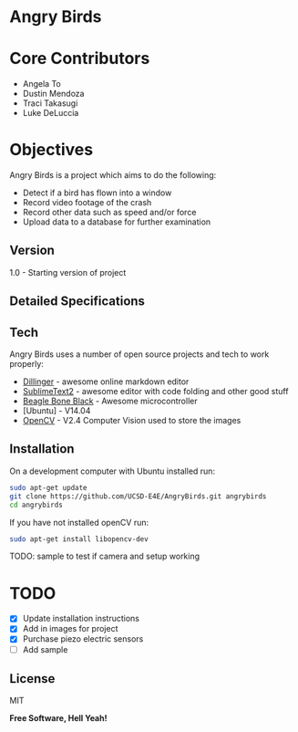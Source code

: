 Angry Birds
=========

Core Contributors
=================
  - Angela To
  - Dustin Mendoza
  - Traci Takasugi
  - Luke DeLuccia

Objectives
==========

Angry Birds is a project which aims to do the following:
  - Detect if a bird has flown into a window
  - Record video footage of the crash
  - Record other data such as speed and/or force
  - Upload data to a database for further examination

Version
-------

1.0 - Starting version of project

Detailed Specifications
-----------------------

Tech
-----------

Angry Birds uses a number of open source projects and tech to work properly:

* [Dillinger] - awesome online markdown editor
* [SublimeText2] - awesome editor with code folding and other good stuff
* [Beagle Bone Black] - Awesome microcontroller
* [Ubuntu] - V14.04 
* [OpenCV] - V2.4 Computer Vision used to store the images

Installation
--------------

On a development computer with Ubuntu installed run:

```sh
sudo apt-get update
git clone https://github.com/UCSD-E4E/AngryBirds.git angrybirds
cd angrybirds
```

If you have not installed openCV run:

```sh
sudo apt-get install libopencv-dev
```

TODO: sample to test if camera and setup working

TODO
====
- [x] Update installation instructions
- [x] Add in images for project
- [x] Purchase piezo electric sensors
- [ ] Add sample 

License
----

MIT


**Free Software, Hell Yeah!**

[Beagle Bone Black]:http://beagleboard.org/Products/BeagleBone+Black
[Dillinger]:http://dillinger.io/
[SublimeText2]:http://www.sublimetext.com/
[OpenCV]:http://opencv.org/
